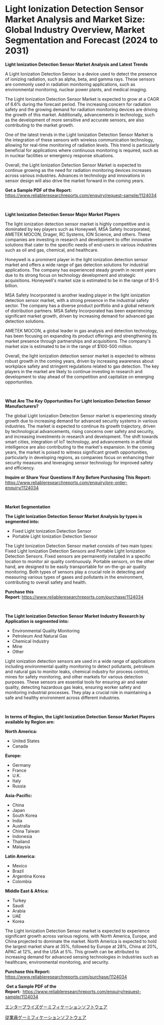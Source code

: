 <p><h1>Light Ionization Detection Sensor Market Analysis and Market Size: Global Industry Overview, Market Segmentation and Forecast (2024 to 2031)</h1></p><p><strong>Light Ionization Detection Sensor Market Analysis and Latest Trends</strong></p>
<p><p>A Light Ionization Detection Sensor is a device used to detect the presence of ionizing radiation, such as alpha, beta, and gamma rays. These sensors are commonly used in radiation monitoring applications, such as environmental monitoring, nuclear power plants, and medical imaging.</p><p>The Light Ionization Detection Sensor Market is expected to grow at a CAGR of 6.6% during the forecast period. The increasing concern for radiation safety and the growing demand for radiation monitoring devices are driving the growth of this market. Additionally, advancements in technology, such as the development of more sensitive and accurate sensors, are also contributing to the market growth.</p><p>One of the latest trends in the Light Ionization Detection Sensor Market is the integration of these sensors with wireless communication technology, allowing for real-time monitoring of radiation levels. This trend is particularly beneficial for applications where continuous monitoring is required, such as in nuclear facilities or emergency response situations.</p><p>Overall, the Light Ionization Detection Sensor Market is expected to continue growing as the need for radiation monitoring devices increases across various industries. Advances in technology and innovations in sensor design will also drive the market forward in the coming years.</p></p>
<p><strong>Get a Sample PDF of the Report:&nbsp;</strong> <a href="https://www.reliableresearchreports.com/enquiry/request-sample/1124034">https://www.reliableresearchreports.com/enquiry/request-sample/1124034</a></p>
<p>&nbsp;</p>
<p><strong>Light Ionization Detection Sensor Major Market Players</strong></p>
<p><p>The light ionization detection sensor market is highly competitive and is dominated by key players such as Honeywell, MSA Safety Incorporated, AMETEK MOCON, Drager, RC Systems, ION Science, and others. These companies are investing in research and development to offer innovative solutions that cater to the specific needs of end-users in various industries such as oil and gas, chemical, and healthcare. </p><p>Honeywell is a prominent player in the light ionization detection sensor market and offers a wide range of gas detection solutions for industrial applications. The company has experienced steady growth in recent years due to its strong focus on technology development and strategic acquisitions. Honeywell's market size is estimated to be in the range of $1-5 billion.</p><p>MSA Safety Incorporated is another leading player in the light ionization detection sensor market, with a strong presence in the industrial safety sector. The company has a diverse product portfolio and a global network of distribution partners. MSA Safety Incorporated has been experiencing significant market growth, driven by increasing demand for advanced gas detection solutions. </p><p>AMETEK MOCON, a global leader in gas analysis and detection technology, has been focusing on expanding its product offerings and strengthening its market presence through partnerships and acquisitions. The company's market size is estimated to be in the range of $100-500 million.</p><p>Overall, the light ionization detection sensor market is expected to witness robust growth in the coming years, driven by increasing awareness about workplace safety and stringent regulations related to gas detection. The key players in the market are likely to continue investing in research and development to stay ahead of the competition and capitalize on emerging opportunities.</p></p>
<p>&nbsp;</p>
<p><strong>What Are The Key Opportunities For Light Ionization Detection Sensor Manufacturers?</strong></p>
<p><p>The global Light Ionization Detection Sensor market is experiencing steady growth due to increasing demand for advanced security systems in various industries. The market is expected to continue its growth trajectory, driven by technological advancements, rising concerns over safety and security, and increasing investments in research and development. The shift towards smart cities, integration of IoT technology, and advancements in artificial intelligence are also contributing to the market's expansion. In the coming years, the market is poised to witness significant growth opportunities, particularly in developing regions, as companies focus on enhancing their security measures and leveraging sensor technology for improved safety and efficiency.</p></p>
<p><strong>Inquire or Share Your Questions If Any Before Purchasing This Report:</strong> <a href="https://www.reliableresearchreports.com/enquiry/pre-order-enquiry/1124034">https://www.reliableresearchreports.com/enquiry/pre-order-enquiry/1124034</a></p>
<p>&nbsp;</p>
<p><strong>Market Segmentation</strong></p>
<p><strong>The Light Ionization Detection Sensor Market Analysis by types is segmented into:</strong></p>
<p><ul><li>Fixed Light Ionization Detection Sensor</li><li>Portable Light Ionization Detection Sensor</li></ul></p>
<p><p>The Light Ionization Detection Sensor market consists of two main types: Fixed Light Ionization Detection Sensors and Portable Light Ionization Detection Sensors. Fixed sensors are permanently installed in a specific location to monitor air quality continuously. Portable sensors, on the other hand, are designed to be easily transportable for on-the-go air quality monitoring. Both types of sensors play a crucial role in detecting and measuring various types of gases and pollutants in the environment, contributing to overall safety and health.</p></p>
<p><strong>Purchase this Report:&nbsp;</strong><a href="https://www.reliableresearchreports.com/purchase/1124034">https://www.reliableresearchreports.com/purchase/1124034</a></p>
<p>&nbsp;</p>
<p><strong>The Light Ionization Detection Sensor Market Industry Research by Application is segmented into:</strong></p>
<p><ul><li>Environmental Quality Monitoring</li><li>Petroleum And Natural Gas</li><li>Chemical Industry</li><li>Mine</li><li>Other</li></ul></p>
<p><p>Light ionization detection sensors are used in a wide range of applications including environmental quality monitoring to detect pollutants, petroleum and natural gas to monitor leaks, chemical industry for process control, mines for safety monitoring, and other markets for various detection purposes. These sensors are essential tools for ensuring air and water quality, detecting hazardous gas leaks, ensuring worker safety and monitoring industrial processes. They play a crucial role in maintaining a safe and healthy environment across different industries.</p></p>
<p>&nbsp;</p>
<p><strong>In terms of Region, the Light Ionization Detection Sensor Market Players available by Region are:</strong></p>
<p>
    <p> <strong> North America: </strong>
        <ul>
            <li>United States</li>
            <li>Canada</li>
        </ul>
        </p> 
    <p> <strong> Europe: </strong>
        <ul>
            <li>Germany</li>
            <li>France</li>
            <li>U.K.</li>
            <li>Italy</li>
            <li>Russia</li>
        </ul>
        </p> 
    <p> <strong> Asia-Pacific: </strong>
        <ul>
            <li>China</li>
            <li>Japan</li>
            <li>South Korea</li>
            <li>India</li>
            <li>Australia</li>
            <li>China Taiwan</li>
            <li>Indonesia</li>
            <li>Thailand</li>
            <li>Malaysia</li>
        </ul>
        </p> 
    <p> <strong> Latin America: </strong>
        <ul>
            <li>Mexico</li>
            <li>Brazil</li>
            <li>Argentina Korea</li>
            <li>Colombia</li>
        </ul>
        </p> 
    <p> <strong> Middle East & Africa: </strong>
        <ul>
            <li>Turkey</li>
            <li>Saudi</li>
            <li>Arabia</li>
            <li>UAE</li>
            <li>Korea</li>
        </ul>
    </p>
    </p>
<p><p>The Light Ionization Detection Sensor market is expected to experience significant growth across various regions, with North America, Europe, and China projected to dominate the market. North America is expected to hold the largest market share at 35%, followed by Europe at 28%, China at 20%, APAC at 12%, and the USA at 5%. This growth can be attributed to increasing demand for advanced sensing technologies in industries such as healthcare, environmental monitoring, and security.</p></p>
<p><strong>Purchase this Report: </strong><a href="https://www.reliableresearchreports.com/purchase/1124034">https://www.reliableresearchreports.com/purchase/1124034</a></p>
<p>&nbsp;<strong>Get a Sample PDF of the Report:&nbsp;&nbsp;</strong><a href="https://www.reliableresearchreports.com/enquiry/request-sample/1124034">https://www.reliableresearchreports.com/enquiry/request-sample/1124034</a></p>
<p><strong></strong></p>
<p><p><a href="https://github.com/RodHoppe07/Market-Research-Report-List-1/blob/main/604976712557.md">エンタープライズゲーミフィケーションソフトウェア</a></p><p><a href="https://github.com/laurenreichert/Market-Research-Report-List-1/blob/main/815641712556.md">従業員ゲーミフィケーションソフトウェア</a></p></p>